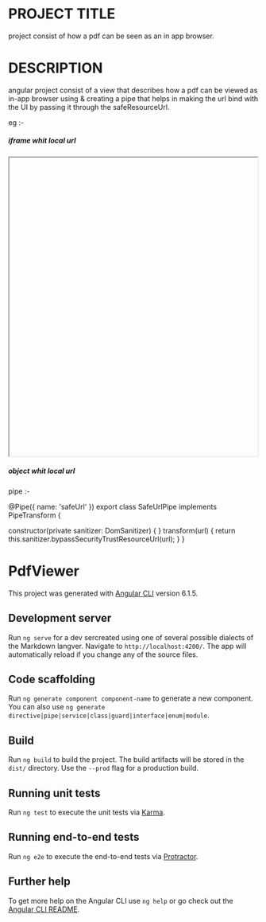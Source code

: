 # PROJECT TITLE

 project consist of how a pdf can be seen as an in app browser.



# DESCRIPTION

angular project consist of a view that describes how a pdf can be viewed as in-app browser using <i-frame> & creating a pipe that helps in making the url bind with the UI by passing it through the safeResourceUrl.

eg :-

<div *ngIf="dataLocalUrl != undefined">
  <h5>iframe whit local url</h5>
  <iframe width="500" height="600" [src]="dataLocalUrl | safeUrl" type="application/pdf"></iframe>
  <h5>object whit local url</h5>
</div>


pipe :- 

@Pipe({
  name: 'safeUrl'
})
export class SafeUrlPipe implements PipeTransform {

  constructor(private sanitizer: DomSanitizer) { }
  transform(url) {
    return this.sanitizer.bypassSecurityTrustResourceUrl(url);
  }
}


# PdfViewer

This project was generated with [Angular CLI](https://github.com/angular/angular-cli) version 6.1.5.

## Development server

Run `ng serve` for a dev sercreated using one of several possible dialects of the Markdown langver. Navigate to `http://localhost:4200/`. The app will automatically reload if you change any of the source files.

## Code scaffolding

Run `ng generate component component-name` to generate a new component. You can also use `ng generate directive|pipe|service|class|guard|interface|enum|module`.

## Build

Run `ng build` to build the project. The build artifacts will be stored in the `dist/` directory. Use the `--prod` flag for a production build.

## Running unit tests

Run `ng test` to execute the unit tests via [Karma](https://karma-runner.github.io).

## Running end-to-end tests

Run `ng e2e` to execute the end-to-end tests via [Protractor](http://www.protractortest.org/).

## Further help

To get more help on the Angular CLI use `ng help` or go check out the [Angular CLI README](https://github.com/angular/angular-cli/blob/master/README.md).
